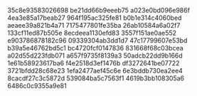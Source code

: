 35c8e93583026698
be21dd66b9eeeb75
a023e0bd096e986f
4ea3e85a17beab27
964f195ac325fe81
b0b1e314c4060bed
aeaee39a821b4a71
7175477801fe35ba
26ab10584a6a02f7
133cf11ed87b505e
8ecdeea1130efd83
3557f151ae0ae552
e903786878182c96
09339304ab3dd1d7
47c17799607e53bd
b39a5e46762bd5c1
bc4720fcf0147836
831668f68c03bcea
a02d55d223fdb071
a657f9735f8139a3
50adcb22dd9b166d
1e61b58923617ba6
f4e2518d3ef1476b
df3272641be07722
3721bfdd28c68e23
1efa2477aef45c6e
6e3bddb730ea2ee4
8cacdf27c3c5872d
539084ba5c7563f1
4619b3bb108305a6
6486c0c9355a9e81
